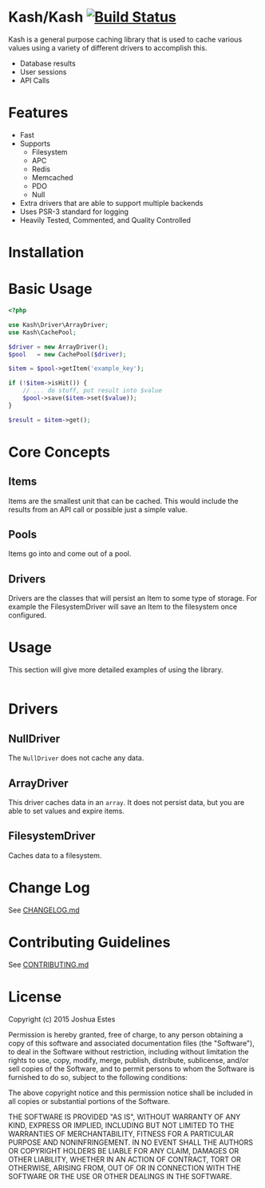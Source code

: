 Kash/Kash [![Build Status](https://travis-ci.org/JoshuaEstes/Kash.svg?branch=master)](https://travis-ci.org/JoshuaEstes/Kash)
=========

Kash is a general purpose caching library that is used to cache various values
using a variety of different drivers to accomplish this.

* Database results
* User sessions
* API Calls

# Features

* Fast
* Supports
  * Filesystem
  * APC
  * Redis
  * Memcached
  * PDO
  * Null
* Extra drivers that are able to support multiple backends
* Uses PSR-3 standard for logging
* Heavily Tested, Commented, and Quality Controlled

# Installation

# Basic Usage

```php
<?php

use Kash\Driver\ArrayDriver;
use Kash\CachePool;

$driver = new ArrayDriver();
$pool   = new CachePool($driver);

$item = $pool->getItem('example_key');

if (!$item->isHit()) {
    // ... do stuff, put result into $value
    $pool->save($item->set($value));
}

$result = $item->get();
```

# Core Concepts

## Items

Items are the smallest unit that can be cached. This would include the results
from an API call or possible just a simple value.

## Pools

Items go into and come out of a pool.

## Drivers

Drivers are the classes that will persist an Item to some type of storage. For
example the FilesystemDriver will save an Item to the filesystem once
configured.

# Usage

This section will give more detailed examples of using the library.

```php
```

# Drivers

## NullDriver

The `NullDriver` does not cache any data.

## ArrayDriver

This driver caches data in an `array`. It does not persist data, but you are
able to set values and expire items.

## FilesystemDriver

Caches data to a filesystem.

# Change Log

See [CHANGELOG.md]

# Contributing Guidelines

See [CONTRIBUTING.md]

# License

Copyright (c) 2015 Joshua Estes

Permission is hereby granted, free of charge, to any person obtaining a copy of
this software and associated documentation files (the "Software"), to deal in
the Software without restriction, including without limitation the rights to
use, copy, modify, merge, publish, distribute, sublicense, and/or sell copies
of the Software, and to permit persons to whom the Software is furnished to do
so, subject to the following conditions:

The above copyright notice and this permission notice shall be included in all
copies or substantial portions of the Software.

THE SOFTWARE IS PROVIDED "AS IS", WITHOUT WARRANTY OF ANY KIND, EXPRESS OR
IMPLIED, INCLUDING BUT NOT LIMITED TO THE WARRANTIES OF MERCHANTABILITY,
FITNESS FOR A PARTICULAR PURPOSE AND NONINFRINGEMENT. IN NO EVENT SHALL THE
AUTHORS OR COPYRIGHT HOLDERS BE LIABLE FOR ANY CLAIM, DAMAGES OR OTHER
LIABILITY, WHETHER IN AN ACTION OF CONTRACT, TORT OR OTHERWISE, ARISING
FROM, OUT OF OR IN CONNECTION WITH THE SOFTWARE OR THE USE OR OTHER
DEALINGS IN THE SOFTWARE.

[CHANGELOG.md]: https://github.com/JoshuaEstes/Kash/blob/master/CHANGELOG.md
[CONTRIBUTING.md]: https://github.com/JoshuaEstes/Kash/blob/master/CONTRIBUTING.md
